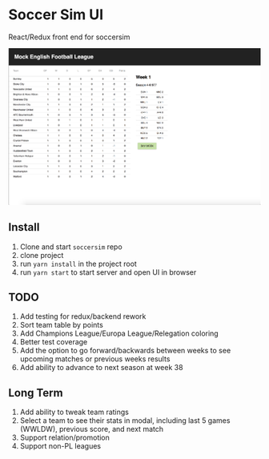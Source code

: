 # Soccer Sim UI
React/Redux front end for soccersim

![Alt text](/assets/ui_screenshot_v2.png?raw=true "UI Screenshot")


## Install
1. Clone and start `soccersim` repo
1. clone project
1. run `yarn install` in the project root
1. run `yarn start` to start server and open UI in browser


## TODO
1. Add testing for redux/backend rework
1. Sort team table by points
1. Add Champions League/Europa League/Relegation coloring
1. Better test coverage
1. Add the option to go forward/backwards between weeks to see upcoming matches or previous weeks results
1. Add ability to advance to next season at week 38

## Long Term
1. Add ability to tweak team ratings
1. Select a team to see their stats in modal, including last 5 games (WWLDW), previous score, and next match
1. Support relation/promotion
1. Support non-PL leagues

